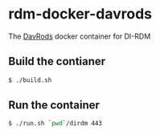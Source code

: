 # rdm-docker-davrods
The [DavRods](https://github.com/UtrechtUniversity/davrods) docker container for DI-RDM

## Build the contianer

```bash
$ ./build.sh
```

## Run the container

```bash
$ ./run.sh `pwd`/dirdm 443
```
